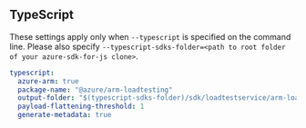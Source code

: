## TypeScript

These settings apply only when `--typescript` is specified on the command line.
Please also specify `--typescript-sdks-folder=<path to root folder of your azure-sdk-for-js clone>`.

```yaml $(typescript)
typescript:
  azure-arm: true
  package-name: "@azure/arm-loadtesting"
  output-folder: "$(typescript-sdks-folder)/sdk/loadtestservice/arm-loadtesting"
  payload-flattening-threshold: 1
  generate-metadata: true
```